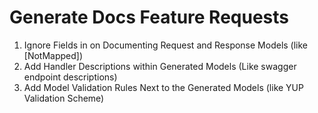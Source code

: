 # Generate Docs Feature Requests

1. Ignore Fields in on Documenting Request and Response Models (like [NotMapped])
2. Add Handler Descriptions within Generated Models (Like swagger endpoint descriptions)
3. Add Model Validation Rules Next to the Generated Models (like YUP Validation Scheme)

